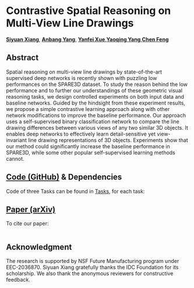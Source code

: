 # Contrastive Spatial Reasoning on Multi-View Line Drawings

[**Siyuan Xiang**](), [**Anbang Yang**](https://github.com/endeleze), [**Yanfei Xue**](),[**Yaoqing Yang**](),[**Chen Feng**](https://engineering.nyu.edu/faculty/chen-feng)

## Abstract
Spatial reasoning on multi-view line drawings by state-of-the-art supervised deep networks is recently shown with puzzling low performances on the SPARE3D dataset. To study the reason behind the low performance and to further our understandings of these geometric visual reasoning tasks, we design controlled experiments on both input data and baseline networks.
Guided by the hindsight from these experiment results, we propose a simple contrastive learning approach along with other network modifications to improve the baseline performance. 
Our approach uses a self-supervised binary classification network to compare the line drawing differences between various views of any two similar 3D objects.
It enables deep networks to effectively learn detail-sensitive yet view-invariant line drawing representations of 3D objects. 
Experiments show that our method could significantly increase the baseline performance in SPARE3D, while some other popular self-supervised learning methods cannot.
## [Code (GitHub)](https://github.com/ai4ce/SNAC) & Dependencies
Code of three Tasks can be found in [Tasks](https://github.com/ai4ce/Contrastive-SPARE3D/tree/main/Tasks), for each task:

## [Paper (arXiv)](https://arxiv.org/abs/2103.16732)
To cite our paper:
```

```

## Acknowledgment
The research is supported by NSF Future Manufacturing program under EEC-2036870. Siyuan Xiang gratefully thanks the IDC Foundation for its scholarship. We also thank the anonymous reviewers for constructive feedback.

